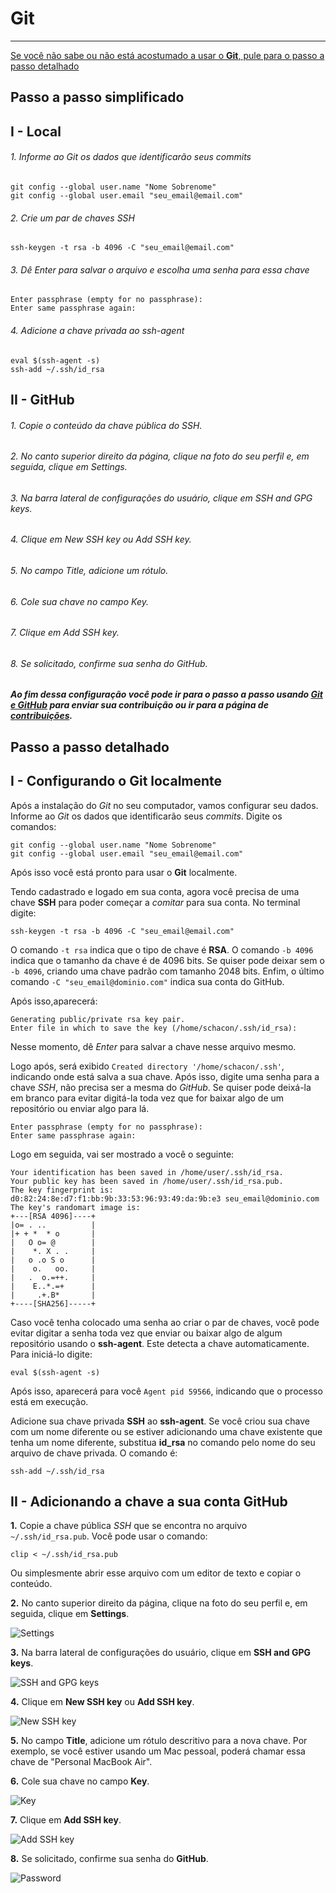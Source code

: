 # Git
***

[Se você não sabe ou não está acostumado a usar o **Git**, pule para o passo a passo detalhado](#passo-a-passo-detalhado)

## Passo a passo simplificado

## I - Local

###### 1. Informe ao _Git_ os dados que identificarão seus _commits_
```
git config --global user.name "Nome Sobrenome"
git config --global user.email "seu_email@email.com"
```

###### 2. Crie um par de chaves _SSH_
```
ssh-keygen -t rsa -b 4096 -C "seu_email@email.com"
```

###### 3. Dê _Enter_ para salvar o arquivo e escolha uma senha para essa chave
```
Enter passphrase (empty for no passphrase):
Enter same passphrase again:
```

###### 4. Adicione a chave privada ao _ssh-agent_
```
eval $(ssh-agent -s)
ssh-add ~/.ssh/id_rsa
```

## II - GitHub

###### 1. Copie o conteúdo da chave pública do _SSH_.

###### 2.  No canto superior direito da página, clique na foto do seu perfil e, em seguida, clique em _Settings_.

###### 3. Na barra lateral de configurações do usuário, clique em _SSH and GPG keys_.

###### 4. Clique em _New SSH key_ ou _Add SSH key_.

###### 5. No campo _Title_, adicione um rótulo.

###### 6. Cole sua chave no campo _Key_.

###### 7. Clique em _Add SSH key_.

###### 8. Se solicitado, confirme sua senha do GitHub.

##### Ao fim dessa configuração você pode ir para o passo a passo usando [Git e GitHub] para enviar sua contribuição ou ir para a página de [contribuições].

## Passo a passo detalhado

## I - Configurando o Git localmente

Após a instalação do _Git_ no seu computador, vamos configurar seu dados. Informe ao _Git_ os dados que identificarão seus _commits_. Digite os comandos:

```
git config --global user.name "Nome Sobrenome"
git config --global user.email "seu_email@email.com"
```

Após isso você está pronto para usar o **Git** localmente.

Tendo cadastrado e logado em sua conta, agora você precisa de uma chave **SSH** para poder começar a _comitar_ para sua conta. No terminal digite:

```
ssh-keygen -t rsa -b 4096 -C "seu_email@email.com"
```

O comando ```-t rsa``` indica que o tipo de chave é **RSA**. O comando ```-b 4096``` indica que o tamanho da chave é de 4096 bits. Se quiser pode deixar sem o ```-b 4096```, criando uma chave padrão com tamanho 2048 bits. Enfim, o último comando ```-C "seu_email@dominio.com"``` indica sua conta do GitHub.

Após isso,aparecerá:
```
Generating public/private rsa key pair.
Enter file in which to save the key (/home/schacon/.ssh/id_rsa):
```
Nesse momento, dê _Enter_ para salvar a chave nesse arquivo mesmo.

Logo após, será exibido ```Created directory '/home/schacon/.ssh'```, indicando onde está salva a sua chave. Após isso, digite uma senha para a chave _SSH_, não precisa ser a mesma do _GitHub_. Se quiser pode deixá-la em branco para evitar digitá-la toda vez que for baixar algo de um repositório ou enviar algo para lá.
```
Enter passphrase (empty for no passphrase):
Enter same passphrase again:
```

Logo em seguida, vai ser mostrado a você o seguinte:
```
Your identification has been saved in /home/user/.ssh/id_rsa.
Your public key has been saved in /home/user/.ssh/id_rsa.pub.
The key fingerprint is:
d0:82:24:8e:d7:f1:bb:9b:33:53:96:93:49:da:9b:e3 seu_email@dominio.com
The key's randomart image is:
+---[RSA 4096]----+
|o= . ..          |
|+ + *  * o       |
|   O o= @        |
|    *. X . .     |
|   o .o S o      |
|    o.   oo.     |
|   .  o.=++.     |
|    E..*.=+      |
|     .+.B*       |
+----[SHA256]-----+
```

Caso você tenha colocado uma senha ao criar o par de chaves, você pode evitar digitar a senha toda vez que enviar ou baixar algo de algum repositório usando o **ssh-agent**. Este detecta a chave automaticamente. Para iniciá-lo digite:
```
eval $(ssh-agent -s)
```
Após isso, aparecerá para você ```Agent pid 59566```, indicando que o processo está em execução.

Adicione sua chave privada **SSH** ao **ssh-agent**. Se você criou sua chave com um nome diferente ou se estiver adicionando uma chave existente que tenha um nome diferente, substitua **id_rsa** no comando pelo nome do seu arquivo de chave privada. O comando é:
```
ssh-add ~/.ssh/id_rsa
```

## II - Adicionando a chave a sua conta GitHub

**1.** Copie a chave pública _SSH_ que se encontra no arquivo ```~/.ssh/id_rsa.pub```. Você pode usar o comando:
```
clip < ~/.ssh/id_rsa.pub
```
Ou simplesmente abrir esse arquivo com um editor de texto e copiar o conteúdo.

**2.** No canto superior direito da página, clique na foto do seu perfil e, em seguida, clique em **Settings**.

![Settings](img/git-01.png)

**3.** Na barra lateral de configurações do usuário, clique em **SSH and GPG keys**.

![SSH and GPG keys](img/git-02.png)

**4.** Clique em **New SSH key** ou **Add SSH key**.

![New SSH key](img/git-03.png)

**5.** No campo **Title**, adicione um rótulo descritivo para a nova chave. Por exemplo, se você estiver usando um Mac pessoal, poderá chamar essa chave de "Personal MacBook Air".

**6.** Cole sua chave no campo **Key**.

![Key](img/git-04.png)

**7.** Clique em **Add SSH key**.

![Add SSH key](img/git-05.png)

**8.** Se solicitado, confirme sua senha do **GitHub**.

![Password](img/git-06.png)


[contribuições]: https://github.com/cypherpunksbr/cypherpunks.com.br/blob/master/CONTRIBUTING.md
[Git e GitHub]: https://github.com/cypherpunksbr/cypherpunks.com.br/blob/master/documentacao/GITGITHUB.md
